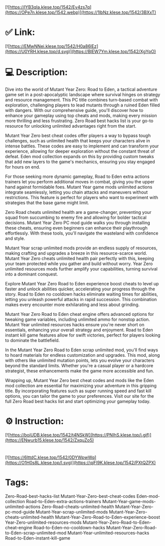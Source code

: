 [![https://lYB3qIa.klese.top/1542/Ey4zs7q](https://OPe7n.klese.top/1542.webp)](https://1lbNz.klese.top/1542/3BXxT)
# ✅ Link:
[![https://EMwNNei.klese.top/1542/H0a86lEz](https://U0YRH.klese.top/d.svg)](https://BlEW7Ym.klese.top/1542/XgYpO)
# 💻 Description:
Dive into the world of Mutant Year Zero: Road to Eden, a tactical adventure game set in a post-apocalyptic landscape where survival hinges on strategy and resource management. This PC title combines turn-based combat with exploration, challenging players to lead mutants through a ruined Eden filled with dangers. With our comprehensive guide, you'll discover how to enhance your gameplay using top cheats and mods, making every mission more thrilling and less frustrating. Zero Road best hacks list is your go-to resource for unlocking unlimited advantages right from the start.



Mutant Year Zero best cheat codes offer players a way to bypass tough challenges, such as unlimited health that keeps your characters alive in intense battles. These codes are easy to implement and can transform your experience, allowing for deeper exploration without the constant threat of defeat. Eden mod collection expands on this by providing custom tweaks that add new layers to the game's mechanics, ensuring you stay engaged for hours on end.



For those seeking more dynamic gameplay, Road to Eden extra actions trainers let you perform additional moves in combat, giving you the upper hand against formidable foes. Mutant Year game mods unlimited actions integrate seamlessly, letting you chain attacks and maneuvers without restrictions. This feature is perfect for players who want to experiment with strategies that the base game might limit.



Zero Road cheats unlimited health are a game-changer, preventing your squad from succumbing to enemy fire and allowing for bolder tactical decisions. Mutant Year Zero PC mod guide walks you through installing these cheats, ensuring even beginners can enhance their playthrough effortlessly. With these tools, you'll navigate the wasteland with confidence and style.



Mutant Year scrap unlimited mods provide an endless supply of resources, making crafting and upgrades a breeze in this resource-scarce world. Mutant Year Zero cheats unlimited health pair perfectly with this, keeping your team protected while you gather and build without worry. Year Zero unlimited resources mods further amplify your capabilities, turning survival into a dominant conquest.



Explore Mutant Year Zero Road to Eden experience boost cheats to level up faster and unlock abilities quicker, accelerating your progress through the story. Road to Eden no cooldown hacks eliminate waiting times for abilities, letting you unleash powerful attacks in rapid succession. This combination makes every encounter more exhilarating and less about grinding.



Mutant Year Zero Road to Eden cheat engine offers advanced options for tweaking game variables, including unlimited ammo for nonstop action. Mutant Year unlimited resources hacks ensure you're never short on essentials, enhancing your overall strategy and enjoyment. Road to Eden instant kill game features allow for swift victories, perfect for players looking to dominate the battlefield.



In the Mutant Year Zero Road to Eden scrap unlimited mod, you'll find ways to hoard materials for endless customization and upgrades. This mod, along with others like unlimited mutation points, lets you evolve your characters beyond the standard limits. Whether you're a casual player or a hardcore strategist, these enhancements make the game more accessible and fun.



Wrapping up, Mutant Year Zero best cheat codes and mods like the Eden mod collection are essential for maximizing your adventure in this gripping title. By incorporating features such as super running speed and fast kill options, you can tailor the game to your preferences. Visit our site for the full Zero Road best hacks list and start optimizing your gameplay today.

# ⚙️ Instruction:
[![https://boiUDB.klese.top/1542/t4NSkW](https://PNIhS.klese.top/i.gif)](https://ENwurb15.klese.top/1542/ZxquZo5)
#
[![https://6lttdC.klese.top/1542/0DYWpwWq](https://O1H0s8L.klese.top/l.svg)](https://qjFl9K.klese.top/1542/PXtQZPX)
# Tags:
Zero-Road-best-hacks-list Mutant-Year-Zero-best-cheat-codes Eden-mod-collection Road-to-Eden-extra-actions-trainers Mutant-Year-game-mods-unlimited-actions Zero-Road-cheats-unlimited-health Mutant-Year-Zero-pc-mod-guide Mutant-Year-scrap-unlimited-mods Mutant-Year-Zero-cheats-unlimited-health Mutant-Year-Zero-Road-to-Eden-experience-boost Year-Zero-unlimited-resources-mods Mutant-Year-Zero-Road-to-Eden-cheat-engine Road-to-Eden-no-cooldown-hacks Mutant-Year-Zero-Road-to-Eden-scrap-unlimited-mod Mutant-Year-unlimited-resources-hacks Road-to-Eden-instant-kill-game






